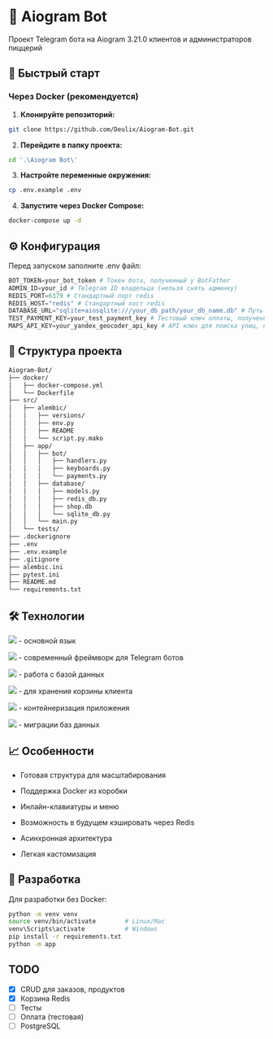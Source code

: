 # 🤖 Aiogram Bot
Проект Telegram бота на Aiogram 3.21.0 клиентов и администраторов пиццерий

## 🚀 Быстрый старт

### Через Docker (рекомендуется)

1. **Клонируйте репозиторий:**
```bash
git clone https://github.com/Deulix/Aiogram-Bot.git
```

2. **Перейдите в папку проекта:**
```bash
cd '.\Aiogram Bot\'
```

3. **Настройте переменные окружения:**
```bash
cp .env.example .env
```

4. **Запустите через Docker Compose:**
```bash
docker-compose up -d
```


## ⚙️ Конфигурация
Перед запуском заполните .env файл:
```python
BOT_TOKEN=your_bot_token # Токен бота, полученный у BotFather
ADMIN_ID=your_id # Telegram ID владельца (нельзя снять админку)
REDIS_PORT=6379 # Стандартный порт redis
REDIS_HOST="redis" # Стандартный хост redis
DATABASE_URL="sqlite+aiosqlite:///your_db_path/your_db_name.db" # Путь к вашей async sqlite БД
TEST_PAYMENT_KEY=your_test_payment_key # Тестовый ключ оплаты, полученный у BotFather
MAPS_API_KEY=your_yandex_geocoder_api_key # API ключ для поиска улиц, полученный у Yandex
```
## 📁 Структура проекта
```bash
Aiogram-Bot/
├── docker/
│   ├── docker-compose.yml
│   └── Dockerfile
├── src/
│   ├── alembic/
│   │   ├── versions/
│   │   ├── env.py
│   │   ├── README
│   │   └── script.py.mako
│   ├── app/
│   │   ├── bot/
│   │   │   ├── handlers.py
│   │   │   ├── keyboards.py
│   │   │   └── payments.py
│   │   ├── database/
│   │   │   ├── models.py
│   │   │   ├── redis_db.py
│   │   │   ├── shop.db
│   │   │   └── sqlite_db.py
│   │   └── main.py
│   └── tests/
├── .dockerignore
├── .env
├── .env.example
├── .gitignore
├── alembic.ini
├── pytest.ini
├── README.md
└── requirements.txt
```

## 🛠️ Технологии
![](https://img.shields.io/badge/python_3.13.5-blue?logo=python&logoColor=yellow) - основной язык

![](https://img.shields.io/badge/aiogram_3.21.0-blue?logo=telegram&logoColor=white) - современный фреймворк для Telegram ботов

![](https://img.shields.io/badge/SQLAlchemy_2.x.x-orange?logo=sqlalchemy&logoColor=white) - работа с базой данных

![](https://img.shields.io/badge/Redis_7-red?logo=redis&logoColor=white) - для хранения корзины клиента

![](https://img.shields.io/badge/Docker-blue?logo=docker&logoColor=white) - контейнеризация приложения

![](https://img.shields.io/badge/Alembic-blue) - миграции баз данных

## 📈 Особенности
- Готовая структура для масштабирования

- Поддержка Docker из коробки

- Инлайн-клавиатуры и меню

- Возможность в будущем кэшировать через Redis

- Асинхронная архитектура

- Легкая кастомизация

## 🐛 Разработка
Для разработки без Docker:
```bash
python -m venv venv
source venv/bin/activate        # Linux/Mac
venv\Scripts\activate           # Windows
pip install -r requirements.txt
python -m app
```

## TODO
- [x] CRUD для заказов, продуктов
- [x] Корзина Redis
- [ ] Тесты
- [ ] Оплата (тестовая)
- [ ] PostgreSQL
